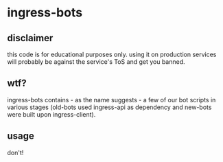 # ingress-bots

## disclaimer

this code is for educational purposes only. using it on production services will probably be against the service's ToS and get you banned.

## wtf?

ingress-bots contains - as the name suggests - a few of our bot scripts in various stages (old-bots used ingress-api as dependency and new-bots were built upon ingress-client).

## usage

don't!
